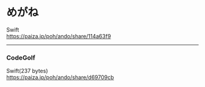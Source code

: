 めがね
======
  
  
Swift  
https://paiza.jp/poh/ando/share/114a63f9  
  

------  

### CodeGolf  

Swift(237 bytes)  
https://paiza.jp/poh/ando/share/d69709cb   

